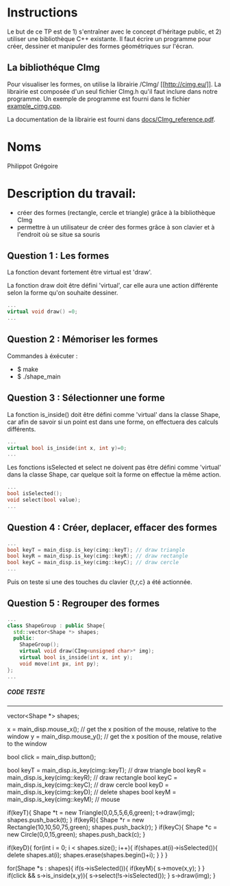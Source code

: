 # Instructions

Le but de ce TP est de 1) s'entraîner avec le concept d'héritage
public, et 2) utiliser une bibliothèque C++ existante. Il faut
écrire un programme pour créer, dessiner et manipuler des formes
géométriques sur l'écran.

## La bibliothéque CImg

Pour visualiser les formes, on utilise la librairie /CImg/
[[http://cimg.eu/]]. La librairie est composée d'un seul fichier
CImg.h qu'il faut inclure dans notre programme. Un exemple de
programme est fourni dans le fichier
[example_cimg.cpp](example_cimg.cpp).

La documentation de la librairie est fourni dans
[docs/CImg_reference.pdf](docs/CImg_reference.pdf).


# Noms

Philippot Grégoire

# Description du travail:

* créer des formes (rectangle, cercle et triangle) grâce à la bibliothèque CImg
* permettre à un utilisateur de créer des formes grâce à son clavier et à l'endroit où se situe sa souris

## Question 1 : Les formes

La fonction devant fortement être virtual est 'draw'.

La fonction draw doit être défini 'virtual', car elle aura une action différente selon la forme qu'on souhaite dessiner.
```cpp
...
virtual void draw() =0;
...
```

## Question 2 : Mémoriser les formes

Commandes à éxécuter :
* $ make
* $ ./shape_main

## Question 3 : Sélectionner une forme

La fonction is_inside() doit être défini comme 'virtual' dans la classe Shape, car afin de savoir si un point est dans une forme, on effectuera des calculs différents.
```cpp
...
virtual bool is_inside(int x, int y)=0;
...
```

Les fonctions isSelected et select ne doivent pas être défini comme 'virtual' dans la classe Shape, car quelque soit la forme on effectue la même action.
```cpp
...
bool isSelected();
void select(bool value);
...
```

## Question 4 : Créer, deplacer, effacer des formes

```cpp
...
bool keyT = main_disp.is_key(cimg::keyT); // draw triangle
bool keyR = main_disp.is_key(cimg::keyR); // draw rectangle
bool keyC = main_disp.is_key(cimg::keyC); // draw cercle
...
```
Puis on teste si une des touches du clavier {t,r,c} a été actionnée.


## Question 5 : Regrouper des formes

```cpp
...
class ShapeGroup : public Shape{
  std::vector<Shape *> shapes;
  public:
    ShapeGroup();
    virtual void draw(CImg<unsigned char>* img);
    virtual bool is_inside(int x, int y);
    void move(int px, int py);
};
...
```


##### CODE TESTE
-----------

vector<Shape *> shapes;

x = main_disp.mouse_x();    // get the x position of the mouse, relative to the window
y = main_disp.mouse_y();    // get the x position of the mouse, relative to the window

bool click = main_disp.button();

bool keyT = main_disp.is_key(cimg::keyT); // draw triangle
bool keyR = main_disp.is_key(cimg::keyR); // draw rectangle
bool keyC = main_disp.is_key(cimg::keyC); // draw cercle
bool keyD = main_disp.is_key(cimg::keyD); // delete shapes
bool keyM = main_disp.is_key(cimg::keyM); // mouse

if(keyT){
  Shape *t = new Triangle(0,0,5,5,6,6,green);
  t->draw(img);
  shapes.push_back(t);
}
if(keyR){
  Shape *r = new Rectangle(10,10,50,75,green);
  shapes.push_back(r);
}
if(keyC){
  Shape *c = new Circle(0,0,15,green);
  shapes.push_back(c);
}

if(keyD){
  for(int i = 0; i < shapes.size(); i++){
    if(shapes.at(i)->isSelected()){
      delete shapes.at(i);
      shapes.erase(shapes.begin()+i);
    }
  }
}

for(Shape *s : shapes){
  if(s->isSelected()){
    if(keyM){
      s->move(x,y);
    }
  }
  if(click && s->is_inside(x,y)){
    s->select(!s->isSelected());
  }
  s->draw(img);
}

